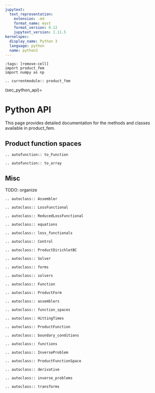 ```yaml
---
jupytext:
  text_representation:
    extension: .md
    format_name: myst
    format_version: 0.12
    jupytext_version: 1.11.5
kernelspec:
  display_name: Python 3
  language: python
  name: python3
---
```


```{code-cell}
:tags: [remove-cell]
import product_fem
import numpy as np
```

```{eval-rst}
.. currentmodule:: product_fem
```


(sec_python_api)=

# Python API

This page provides detailed documentation for the methods and classes
available in product_fem.


## Product function spaces

```{eval-rst}
.. autofunction:: to_Function

.. autofunction:: to_array
```

## Misc

TODO: organize

```{eval-rst}
.. autoclass:: Assembler
```

```{eval-rst}
.. autoclass:: LossFunctional
```

```{eval-rst}
.. autoclass:: ReducedLossFunctional
```

```{eval-rst}
.. autoclass:: equations
```

```{eval-rst}
.. autoclass:: loss_functionals
```

```{eval-rst}
.. autoclass:: Control
```

```{eval-rst}
.. autoclass:: ProductDirichletBC
```

```{eval-rst}
.. autoclass:: Solver
```

```{eval-rst}
.. autoclass:: forms
```

```{eval-rst}
.. autoclass:: solvers
```

```{eval-rst}
.. autoclass:: Function
```

```{eval-rst}
.. autoclass:: ProductForm
```

```{eval-rst}
.. autoclass:: assemblers
```

```{eval-rst}
.. autoclass:: function_spaces
```

```{eval-rst}
.. autoclass:: HittingTimes
```

```{eval-rst}
.. autoclass:: ProductFunction
```

```{eval-rst}
.. autoclass:: boundary_conditions
```

```{eval-rst}
.. autoclass:: functions
```

```{eval-rst}
.. autoclass:: InverseProblem
```

```{eval-rst}
.. autoclass:: ProductFunctionSpace
```

```{eval-rst}
.. autoclass:: derivative
```

```{eval-rst}
.. autoclass:: inverse_problems
```

```{eval-rst}
.. autoclass:: transforms
```

## 
